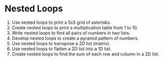 # Nested Loops
1. Use nested loops to print a 5x5 grid of asterisks.
2. Create nested loops to print a multiplication table from 1 to 10.
3. Write nested loops to find all pairs of numbers in two lists.
4. Develop nested loops to create a pyramid pattern of numbers.
5. Use nested loops to transpose a 2D list (matrix).
6. Use nested loops to flatten a 2D list into a 1D list.
7. Create nested loops to find the sum of each row and column in a 2D list.